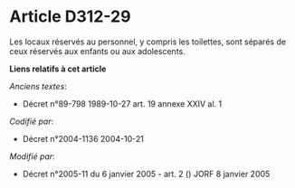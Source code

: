 # Article D312-29

Les locaux réservés au personnel, y compris les toilettes, sont séparés de ceux réservés aux enfants ou aux adolescents.

**Liens relatifs à cet article**

_Anciens textes_:

  - Décret n°89-798 1989-10-27 art. 19 annexe XXIV al. 1

_Codifié par_:

  - Décret n°2004-1136 2004-10-21

_Modifié par_:

  - Décret n°2005-11 du 6 janvier 2005 - art. 2 () JORF 8 janvier 2005
